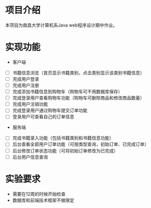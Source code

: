 # 项目介绍
本项目为南昌大学计算机系Java web程序设计期中作业。
# 实现功能
* 客户端
- [ ] 书籍信息浏览（首页显示书籍类别，点击类别显示该类别书籍信息）
- [ ] 完成用户登录
- [ ] 完成用户注册
- [ ] 完成添加书籍信息到购物车（购物车可不用数据库保存）
- [ ] 完成登录用户查看购物车功能（购物车可删除商品和修改商品数量）
- [ ] 完成用户注销功能
- [ ] 完成登录用户通过购物车提交订单功能
- [ ] 登录用户可查看自己的订单信息
* 服务端
- [ ] 完成书籍录入功能（包括书籍类别和书籍信息功能）
- [ ] 后台查看全部用户订单功能（可按类型查询，初始订单、已完成订单）
- [ ] 后台修改订单状态功能（可将初始订单修改为已完成）
- [ ] 后台用户信息查询
# 实验要求
* 需要在12周的时候开始检查
* 数据库和前端技术框架不做限定    
